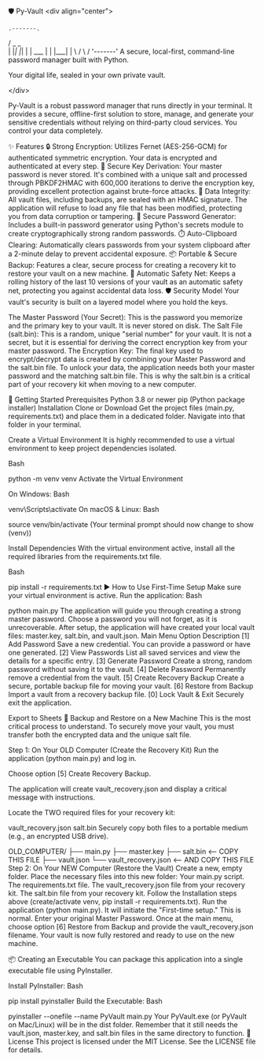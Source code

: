 🛡️ Py-Vault
&lt;div align="center">

    .-------.
   /   _   _   \
  |   |_| |_|   |
  |     ___     |
  |    |___|    |
   \   /   \   /
    '-------'
A secure, local-first, command-line password manager built with Python.

Your digital life, sealed in your own private vault.




&lt;/div>

Py-Vault is a robust password manager that runs directly in your terminal. It provides a secure, offline-first solution to store, manage, and generate your sensitive credentials without relying on third-party cloud services. You control your data completely.

✨ Features
🔒 Strong Encryption: Utilizes Fernet (AES-256-GCM) for authenticated symmetric encryption. Your data is encrypted and authenticated at every step.
🔑 Secure Key Derivation: Your master password is never stored. It's combined with a unique salt and processed through PBKDF2HMAC with 600,000 iterations to derive the encryption key, providing excellent protection against brute-force attacks.
🔎 Data Integrity: All vault files, including backups, are sealed with an HMAC signature. The application will refuse to load any file that has been modified, protecting you from data corruption or tampering.
🎲 Secure Password Generator: Includes a built-in password generator using Python's secrets module to create cryptographically strong random passwords.
⏱️ Auto-Clipboard Clearing: Automatically clears passwords from your system clipboard after a 2-minute delay to prevent accidental exposure.
📦 Portable & Secure Backup: Features a clear, secure process for creating a recovery kit to restore your vault on a new machine.
🧯 Automatic Safety Net: Keeps a rolling history of the last 10 versions of your vault as an automatic safety net, protecting you against accidental data loss.
🛡️ Security Model
Your vault's security is built on a layered model where you hold the keys.

The Master Password (Your Secret): This is the password you memorize and the primary key to your vault. It is never stored on disk.
The Salt File (salt.bin): This is a random, unique "serial number" for your vault. It is not a secret, but it is essential for deriving the correct encryption key from your master password.
The Encryption Key: The final key used to encrypt/decrypt data is created by combining your Master Password and the salt.bin file.
To unlock your data, the application needs both your master password and the matching salt.bin file. This is why the salt.bin is a critical part of your recovery kit when moving to a new computer.

🚀 Getting Started
Prerequisites
Python 3.8 or newer
pip (Python package installer)
Installation
Clone or Download
Get the project files (main.py, requirements.txt) and place them in a dedicated folder. Navigate into that folder in your terminal.

Create a Virtual Environment
It is highly recommended to use a virtual environment to keep project dependencies isolated.

Bash

python -m venv venv
Activate the Virtual Environment

On Windows:
Bash

venv\Scripts\activate
On macOS & Linux:
Bash

source venv/bin/activate
(Your terminal prompt should now change to show (venv))

Install Dependencies
With the virtual environment active, install all the required libraries from the requirements.txt file.

Bash

pip install -r requirements.txt
▶️ How to Use
First-Time Setup
Make sure your virtual environment is active.
Run the application:
Bash

python main.py
The application will guide you through creating a strong master password. Choose a password you will not forget, as it is unrecoverable.
After setup, the application will have created your local vault files: master.key, salt.bin, and vault.json.
Main Menu
Option	Description
[1] Add Password	Save a new credential. You can provide a password or have one generated.
[2] View Passwords	List all saved services and view the details for a specific entry.
[3] Generate Password	Create a strong, random password without saving it to the vault.
[4] Delete Password	Permanently remove a credential from the vault.
[5] Create Recovery Backup	Create a secure, portable backup file for moving your vault.
[6] Restore from Backup	Import a vault from a recovery backup file.
[0] Lock Vault & Exit	Securely exit the application.

Export to Sheets
🔄 Backup and Restore on a New Machine
This is the most critical process to understand. To securely move your vault, you must transfer both the encrypted data and the unique salt file.

Step 1: On Your OLD Computer (Create the Recovery Kit)
Run the application (python main.py) and log in.

Choose option [5] Create Recovery Backup.

The application will create vault_recovery.json and display a critical message with instructions.

Locate the TWO required files for your recovery kit:

vault_recovery.json
salt.bin
Securely copy both files to a portable medium (e.g., an encrypted USB drive).

OLD_COMPUTER/
├── main.py
├── master.key
├── salt.bin              <-- COPY THIS FILE
├── vault.json
└── vault_recovery.json   <-- AND COPY THIS FILE
Step 2: On Your NEW Computer (Restore the Vault)
Create a new, empty folder.
Place the necessary files into this new folder:
Your main.py script.
The requirements.txt file.
The vault_recovery.json file from your recovery kit.
The salt.bin file from your recovery kit.
Follow the Installation steps above (create/activate venv, pip install -r requirements.txt).
Run the application (python main.py).
It will initiate the "First-time setup." This is normal. Enter your original Master Password.
Once at the main menu, choose option [6] Restore from Backup and provide the vault_recovery.json filename.
Your vault is now fully restored and ready to use on the new machine.

📦 Creating an Executable
You can package this application into a single executable file using PyInstaller.

Install PyInstaller:
Bash

pip install pyinstaller
Build the Executable:
Bash

pyinstaller --onefile --name PyVault main.py
Your PyVault.exe (or PyVault on Mac/Linux) will be in the dist folder. Remember that it still needs the vault.json, master.key, and salt.bin files in the same directory to function.
📜 License
This project is licensed under the MIT License. See the LICENSE file for details.